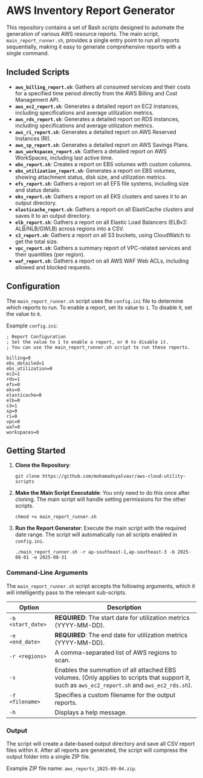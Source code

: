 # AWS Inventory Report Generator

This repository contains a set of Bash scripts designed to automate the generation of various AWS resource reports. The main script, `main_report_runner.sh`, provides a single entry point to run all reports sequentially, making it easy to generate comprehensive reports with a single command.

## Included Scripts

- **`aws_billing_report.sh`**: Gathers all consumed services and their costs for a specified time period directly from the AWS Billing and Cost Management API.
- **`aws_ec2_report.sh`**: Generates a detailed report on EC2 instances, including specifications and average utilization metrics.
- **`aws_rds_report.sh`**: Generates a detailed report on RDS instances, including specifications and average utilization metrics.
- **`aws_ri_report.sh`**: Generates a detailed report on AWS Reserved Instances (RI).
- **`aws_sp_report.sh`**: Generates a detailed report on AWS Savings Plans.
- **`aws_workspaces_report.sh`**: Gathers a detailed report on AWS WorkSpaces, including last active time.
- **`ebs_report.sh`**: Creates a report on EBS volumes with custom columns.
- **`ebs_utilization_report.sh`**: Generates a report on EBS volumes, showing attachment status, disk size, and utilization metrics.
- **`efs_report.sh`**: Gathers a report on all EFS file systems, including size and status details.
- **`eks_report.sh`**: Gathers a report on all EKS clusters and saves it to an output directory.
- **`elasticache_report.sh`**: Gathers a report on all ElastiCache clusters and saves it to an output directory.
- **`elb_report.sh`**: Gathers a report on all Elastic Load Balancers (ELBv2: ALB/NLB/GWLB) across regions into a CSV.
- **`s3_report.sh`**: Gathers a report on all S3 buckets, using CloudWatch to get the total size.
- **`vpc_report.sh`**: Gathers a summary report of VPC-related services and their quantities (per region).
- **`waf_report.sh`**: Gathers a report on all AWS WAF Web ACLs, including allowed and blocked requests.

## Configuration

The `main_report_runner.sh` script uses the `config.ini` file to determine which reports to run. To enable a report, set its value to `1`. To disable it, set the value to `0`.

Example `config.ini`:

```
; Report Configuration
; Set the value to 1 to enable a report, or 0 to disable it.
; You can use the main_report_runner.sh script to run these reports.

billing=0
ebs_detailed=1
ebs_utilization=0
ec2=1
rds=1
efs=0
eks=0
elasticache=0
elb=0
s3=1
sp=0
ri=0
vpc=0
waf=0
workspaces=0

```

## Getting Started

1. **Clone the Repository**:
    
    ```
    git clone https://github.com/mohamadsyalvasr/aws-cloud-utility-scripts
    
    ```
    
2. **Make the Main Script Executable**:
You only need to do this once after cloning. The main script will handle setting permissions for the other scripts.
    
    ```
    chmod +x main_report_runner.sh
    
    ```
    
3. **Run the Report Generator**:
Execute the main script with the required date range. The script will automatically run all scripts enabled in `config.ini`.
    
    ```
    ./main_report_runner.sh -r ap-southeast-1,ap-southeast-3 -b 2025-08-01 -e 2025-08-31
    
    ```
    

### Command-Line Arguments

The `main_report_runner.sh` script accepts the following arguments, which it will intelligently pass to the relevant sub-scripts.

| Option | Description |
| --- | --- |
| `-b <start_date>` | **REQUIRED**: The start date for utilization metrics (YYYY-MM-DD). |
| `-e <end_date>` | **REQUIRED**: The end date for utilization metrics (YYYY-MM-DD). |
| `-r <regions>` | A comma-separated list of AWS regions to scan. |
| `-s` | Enables the summation of all attached EBS volumes. (Only applies to scripts that support it, such as `aws_ec2_report.sh` and `aws_ec2_rds.sh`). |
| `-f <filename>` | Specifies a custom filename for the output reports. |
| `-h` | Displays a help message. |

### Output

The script will create a date-based output directory and save all CSV report files within it. After all reports are generated, the script will compress the output folder into a single ZIP file.

Example ZIP file name: `aws_reports_2025-09-04.zip`.
